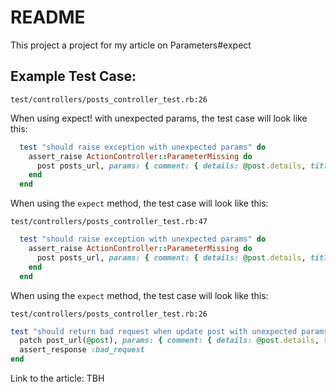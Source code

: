 # README

This project a project for my article on Parameters#expect

## Example Test  Case:
```test/controllers/posts_controller_test.rb:26```

When using expect! with unexpected params, the test case will look like this:

```ruby
  test "should raise exception with unexpected params" do
    assert_raise ActionController::ParameterMissing do
      post posts_url, params: { comment: { details: @post.details, title: @post.title } }.expect!(:comment)
    end
  end
```

When using the `expect` method, the test case will look like this:

```test/controllers/posts_controller_test.rb:47```

```ruby
  test "should raise exception with unexpected params" do
    assert_raise ActionController::ParameterMissing do
      post posts_url, params: { comment: { details: @post.details, title: @post.title } }.expect(:comment)
    end
  end
```

When using the `expect` method, the test case will look like this:

```test/controllers/posts_controller_test.rb:26```

```ruby
test "should return bad request when update post with unexpected params" do
  patch post_url(@post), params: { comment: { details: @post.details, title: @post.title } }
  assert_response :bad_request
end
```

Link to the article: TBH
